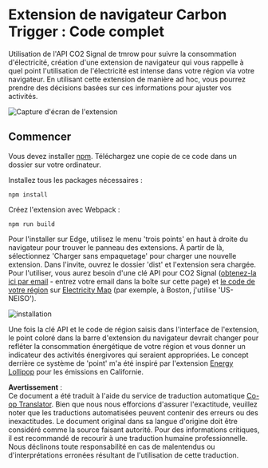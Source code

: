 <!--
CO_OP_TRANSLATOR_METADATA:
{
  "original_hash": "dd58ae1b7707034f055718c1b68bc8de",
  "translation_date": "2025-08-23T23:50:29+00:00",
  "source_file": "5-browser-extension/solution/translation/README.hi.md",
  "language_code": "fr"
}
-->
# Extension de navigateur Carbon Trigger : Code complet

Utilisation de l'API CO2 Signal de tmrow pour suivre la consommation d'électricité, création d'une extension de navigateur qui vous rappelle à quel point l'utilisation de l'électricité est intense dans votre région via votre navigateur. En utilisant cette extension de manière ad hoc, vous pourrez prendre des décisions basées sur ces informations pour ajuster vos activités.

![Capture d'écran de l'extension](../../../../../5-browser-extension/extension-screenshot.png)

## Commencer

Vous devez installer [npm](https://npmjs.com). Téléchargez une copie de ce code dans un dossier sur votre ordinateur.

Installez tous les packages nécessaires :

```
npm install
```

Créez l'extension avec Webpack :

```
npm run build
```

Pour l'installer sur Edge, utilisez le menu 'trois points' en haut à droite du navigateur pour trouver le panneau des extensions. À partir de là, sélectionnez 'Charger sans empaquetage' pour charger une nouvelle extension. Dans l'invite, ouvrez le dossier 'dist' et l'extension sera chargée. Pour l'utiliser, vous aurez besoin d'une clé API pour CO2 Signal ([obtenez-la ici par email](https://www.co2signal.com/) - entrez votre email dans la boîte sur cette page) et [le code de votre région](http://api.electricitymap.org/v3/zones) sur [Electricity Map](https://www.electricitymap.org/map) (par exemple, à Boston, j'utilise 'US-NEISO').

![installation](../../../../../5-browser-extension/install-on-edge.png)

Une fois la clé API et le code de région saisis dans l'interface de l'extension, le point coloré dans la barre d'extension du navigateur devrait changer pour refléter la consommation énergétique de votre région et vous donner un indicateur des activités énergivores qui seraient appropriées. Le concept derrière ce système de 'point' m'a été inspiré par l'extension [Energy Lollipop](https://energylollipop.com/) pour les émissions en Californie.

**Avertissement** :  
Ce document a été traduit à l'aide du service de traduction automatique [Co-op Translator](https://github.com/Azure/co-op-translator). Bien que nous nous efforcions d'assurer l'exactitude, veuillez noter que les traductions automatisées peuvent contenir des erreurs ou des inexactitudes. Le document original dans sa langue d'origine doit être considéré comme la source faisant autorité. Pour des informations critiques, il est recommandé de recourir à une traduction humaine professionnelle. Nous déclinons toute responsabilité en cas de malentendus ou d'interprétations erronées résultant de l'utilisation de cette traduction.